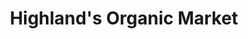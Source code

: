 ---
title: "Highland's Organic Market"
url: /richland/highlands-organic-market/
shop: supermarket
---